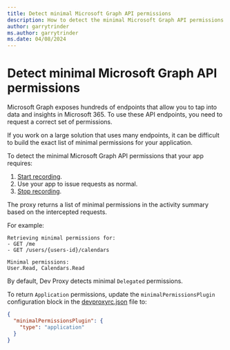 ```yaml
---
title: Detect minimal Microsoft Graph API permissions
description: How to detect the minimal Microsoft Graph API permissions that your app requires
author: garrytrinder
ms.author: garrytrinder
ms.date: 04/08/2024
---
```


# Detect minimal Microsoft Graph API permissions

Microsoft Graph exposes hundreds of endpoints that allow you to tap into data and insights in Microsoft 365. To use these API endpoints, you need to request a correct set of permissions.

If you work on a large solution that uses many endpoints, it can be difficult to build the exact list of minimal permissions for your application.

To detect the minimal Microsoft Graph API permissions that your app requires:

1. [Start recording](./Record-and-export-proxy-activity.md).
1. Use your app to issue requests as normal.
1. [Stop recording](./Record-and-export-proxy-activity.md).

The proxy returns a list of minimal permissions in the activity summary based on the intercepted requests.

For example:

```console
Retrieving minimal permissions for:
- GET /me
- GET /users/{users-id}/calendars

Minimal permissions:
User.Read, Calendars.Read
```

By default, Dev Proxy detects minimal `Delegated` permissions.

To return `Application` permissions, update the `minimalPermissionsPlugin` configuration block in the [devproxyrc.json](../technical-reference/devproxyrc.md) file to:

```json
{
  "minimalPermissionsPlugin": {
    "type": "application"
  }
}
```
